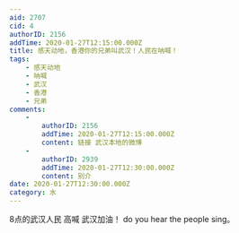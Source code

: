 ```yaml
---
aid: 2707
cid: 4
authorID: 2156
addTime: 2020-01-27T12:15:00.000Z
title: 感天动地，香港你的兄弟叫武汉！人民在呐喊！
tags:
    - 感天动地
    - 呐喊
    - 武汉
    - 香港
    - 兄弟
comments:
    -
        authorID: 2156
        addTime: 2020-01-27T12:15:00.000Z
        content: 链接 武汉本地的微博
    -
        authorID: 2939
        addTime: 2020-01-27T12:30:00.000Z
        content: 别介
date: 2020-01-27T12:30:00.000Z
category: 水
---
```


8点的武汉人民 高喊 武汉加油！ do you hear the people sing。
